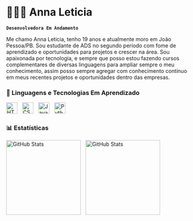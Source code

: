 # 👩🏻‍💻 Anna Leticia

**`Desenvolvedora Em Andamento`**

Me chamo Anna Leticia, tenho 19 anos e atualmente moro em João Pessoa/PB. Sou estudante de ADS no segundo período com fome de aprendizado e oportunidades para projetos e crescer na área. Sou apaixonada por tecnologia, e sempre que posso estou fazendo cursos complementares de diversas linguagens para ampliar sempre o meu conhecimento, assim posso sempre agregar com conhecimento contínuo em meus recentes projetos e oportunidades dentro das empresas. 

### 🤖 Linguagens e Tecnologias Em Aprendizado

<img 
    align="left" 
    alt="HTML"
    title="HTML" 
    width="30px" 
    style="padding-right: 10px;" 
    src="https://cdn.jsdelivr.net/gh/devicons/devicon@latest/icons/html5/html5-original.svg" 
/>
<img 
    align="left" 
    alt="CSS" 
    title="CSS"
    width="30px" 
    style="padding-right: 10px;" 
    src="https://cdn.jsdelivr.net/gh/devicons/devicon@latest/icons/css3/css3-original.svg" 
/>
<img 
    align="left" 
    alt="JavaScript" 
    title="JavaScript"
    width="30px" 
    style="padding-right: 10px;" 
    src="https://cdn.jsdelivr.net/gh/devicons/devicon@latest/icons/javascript/javascript-original.svg" 
/>
<img 
    align="left" 
    alt="Python" 
    title="Python"
    width="30px" 
    style="padding-right: 10px;" 
    src="https://cdn.jsdelivr.net/gh/devicons/devicon@latest/icons/python/python-original.svg" 
/>

<br/>
<br/>

### 📊 Estatísticas

<p>
  <img 
    align="left" 
    alt="GitHub Stats" 
    height="200" 
    style="padding-right: 10px;" 
    src="https://github-readme-stats.vercel.app/api?username=AnnaLeticiaTI&show_icons=true&theme=tokyonight&include_all_commits=true&locale=pt-br" 
  />

<img 
      align="left" 
      alt="GitHub Stats" 
      height="200" 
      src="https://github-readme-stats.vercel.app/api/top-langs/?username=AnnaLeticiaTI&theme=tokyonight&layout=compact&custom_title=Programação&langs_count=4" 
  />

</p>
